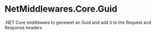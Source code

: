# NetMiddlewares.Core.Guid
.NET Core middleware to genearet an Guid and add it to the Request and Response headers